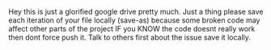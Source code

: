 Hey this is just a glorified google drive pretty much. 
Just a thing please save each iteration of your file locally (save-as) because some broken code may affect other parts of the project
IF you KNOW the code doesnt really work then dont force push it. Talk to others first about the issue save it locally. 
